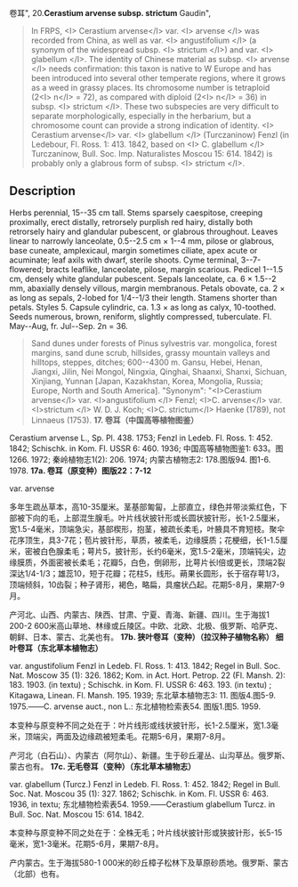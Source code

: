 卷耳",
20.**Cerastium arvense subsp. strictum** Gaudin",

> In FRPS, &lt;I&gt; Cerastium arvense&lt;/I&gt; var. &lt;I&gt; arvense &lt;/I&gt; was recorded from China, as well as var. &lt;I&gt; angustifolium &lt;/I&gt; (a synonym of the widespread subsp. &lt;I&gt; strictum &lt;/I&gt;) and var. &lt;I&gt; glabellum &lt;/I&gt;. The identity of Chinese material as subsp. &lt;I&gt; arvense &lt;/I&gt; needs confirmation: this taxon is native to W Europe and has been introduced into several other temperate regions, where it grows as a weed in grassy places. Its chromosome number is tetraploid (2&lt;I&gt; n&lt;/I&gt; = 72), as compared with diploid (2&lt;I&gt; n&lt;/I&gt; = 36) in subsp. &lt;I&gt; strictum &lt;/I&gt;. These two subspecies are very difficult to separate morphologically, especially in the herbarium, but a chromosome count can provide a strong indication of identity. &lt;I&gt; Cerastium arvense&lt;/I&gt; var. &lt;I&gt; glabellum &lt;/I&gt; (Turczaninow) Fenzl (in Ledebour, Fl. Ross. 1: 413. 1842, based on &lt;I&gt; C. glabellum &lt;/I&gt; Turczaninow, Bull. Soc. Imp. Naturalistes Moscou 15: 614. 1842) is probably only a glabrous form of subsp. &lt;I&gt; strictum &lt;/I&gt;.

## Description
Herbs perennial, 15--35 cm tall. Stems sparsely caespitose, creeping proximally, erect distally, retrorsely purplish red hairy, distally both retrorsely hairy and glandular pubescent, or glabrous throughout. Leaves linear to narrowly lanceolate, 0.5--2.5 cm × 1--4 mm, pilose or glabrous, base cuneate, amplexicaul, margin sometimes ciliate, apex acute or acuminate; leaf axils with dwarf, sterile shoots. Cyme terminal, 3--7-flowered; bracts leaflike, lanceolate, pilose, margin scarious. Pedicel 1--1.5 cm, densely white glandular pubescent. Sepals lanceolate, ca. 6 × 1.5--2 mm, abaxially densely villous, margin membranous. Petals obovate, ca. 2 × as long as sepals, 2-lobed for 1/4--1/3 their length. Stamens shorter than petals. Styles 5. Capsule cylindric, ca. 1.3 × as long as calyx, 10-toothed. Seeds numerous, brown, reniform, slightly compressed, tuberculate. Fl. May--Aug, fr. Jul--Sep. 2n = 36.

> Sand dunes under forests of Pinus sylvestris var. mongolica, forest margins, sand dune scrub, hillsides, grassy mountain valleys and hilltops, steppes, ditches; 600--4300 m. Gansu, Hebei, Henan, Jiangxi, Jilin, Nei Mongol, Ningxia, Qinghai, Shaanxi, Shanxi, Sichuan, Xinjiang, Yunnan [Japan, Kazakhstan, Korea, Mongolia, Russia; Europe, North and South America].
  "Synonym": "&lt;I&gt;Cerastium arvense&lt;/I&gt; var. &lt;I&gt;angustifolium &lt;/I&gt; Fenzl; &lt;I&gt;C. arvense&lt;/I&gt; var. &lt;I&gt;strictum &lt;/I&gt; W. D. J. Koch; &lt;I&gt;C. strictum&lt;/I&gt; Haenke (1789), not Linnaeus (1753).
**17. 卷耳（中国高等植物图鉴）**

Cerastium arvense L., Sp. Pl. 438. 1753; Fenzl in Ledeb. Fl. Ross. 1: 452. 1842; Schischk. in Kom. Fl. USSR 6: 460. 1936; 中国高等植物图鉴1: 633。图1266. 1972; 秦岭植物志1(2): 206. 1974; 内蒙古植物志2: 178.图版94. 图1-6. 1978.
**17a. 卷耳（原变种）图版22：7-12**

var. arvense

多年生疏丛草本，高10-35厘米。茎基部匍匐，上部直立，绿色并带淡紫红色，下部被下向的毛，上部混生腺毛。叶片线状披针形或长圆状披针形，长1-2.5厘米，宽1.5-4毫米，顶端急尖，基部楔形，抱茎，被疏长柔毛，叶腋具不育短枝。聚伞花序顶生，具3-7花；苞片披针形，草质，被柔毛，边缘膜质；花梗细，长1-1.5厘米，密被白色腺柔毛；萼片5，披针形，长约6毫米，宽1.5-2毫米，顶端钝尖，边缘膜质，外面密被长柔毛；花瓣5，白色，倒卵形，比萼片长l倍或更长，顶端2裂深达1/4-1/3；雄蕊10，短于花瓣；花柱5，线形。蒴果长圆形，长于宿存萼1/3，顶端倾斜，10齿裂；种子肾形，褐色，略扁，具瘤状凸起。花期5-8月，果期7-9月。

产河北、山西、内蒙古、陕西、甘肃、宁夏、青海、新疆、四川。生于海拔1 200-2 600米高山草地、林缘或丘陵区。中欧、北欧、北极、俄罗斯、哈萨克、朝鲜、日本、蒙古、北美也有。
**17b. 狭叶卷耳（变种）（拉汉种子植物名称） 细叶卷耳（东北草本植物志）**

var. angustifolium Fenzl in Ledeb. Fl. Ross. 1: 413. 1842; Regel in Bull. Soc. Nat. Moscow 35 (1): 326. 1862; Kom. in Act. Hort. Petrop. 22 (Fl. Mansh. 2): 183. 1903. (in textu) ; Schischk. in Kom. Fl. USSR 6: 463. 193. (in textu) ; Kitagawa, Linean. Fl. Mansh. 195. 1939; 东北草本植物志3: 11. 图版4.图5-9. 1975.——C. arvense auct., non L.: 东北植物检索表54. 图版1.图5. 1959.

本变种与原变种不同之处在于：叶片线形或线状披针形，长1-2.5厘米，宽1.3毫米，顶端尖，两面及边缘疏被短柔毛。花期5-6月，果期7-8月。

产河北（白石山）、内蒙古（阿尔山）、新疆。生于砂丘灌丛、山沟草丛。俄罗斯、蒙古也有。
**17c. 无毛卷耳（变种）（东北草本植物志）**

var. glabellum (Turcz.) Fenzl in Ledeb. Fl. Ross. 1: 452. 1842; Regel in Bull. Soc. Nat. Moscou 35 (1): 327. 1862; Schischk. in Kom. Fl. USSR 6: 463. 1936, in textu; 东北植物检索表54. 1959.——Cerastium glabellum Turcz. in Bull. Soc. Nat. Moscou 15: 614. 1842.

本变种与原变种不同之处在于：全株无毛；叶片线状披针形或狭披针形，长5-15毫米，宽1-3毫米。花期5-6月，果期7-8月。

产内蒙古。生于海拔580-1 000米的砂丘樟子松林下及草原砂质地。俄罗斯、蒙古（北部）也有。
